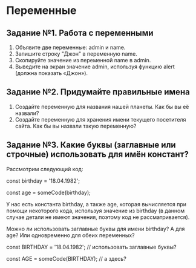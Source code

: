 # Переменные

## Задание №1. Работа с переменными

1. Объявите две переменные: admin и name.
2. Запишите строку "Джон" в переменную name.
3. Скопируйте значение из переменной name в admin.
4. Выведите на экран значение admin, используя функцию alert (должна показать «Джон»).

## Задание №2. Придумайте правильные имена

1. Создайте переменную для названия нашей планеты. Как бы вы её назвали?
2. Создайте переменную для хранения имени текущего посетителя сайта. Как бы вы назвали такую переменную?

## Задание №3. Какие буквы (заглавные или строчные) использовать для имён констант?

Рассмотрим следующий код:

const birthday = '18.04.1982';

const age = someCode(birthday);

У нас есть константа birthday, а также age, которая вычисляется при помощи некоторого кода, используя значение из birthday (в данном случае детали не имеют значения, поэтому код не рассматривается).

Можно ли использовать заглавные буквы для имени birthday? А для age? Или одновременно для обеих переменных?

const BIRTHDAY = '18.04.1982'; // использовать заглавные буквы?

const AGE = someCode(BIRTHDAY); // а здесь?
